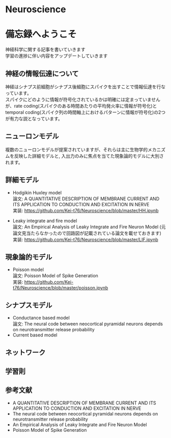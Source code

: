 # Neuroscience

# 備忘録へようこそ
神経科学に関する記事を書いていきます
<br> 学習の進捗に伴い内容をアップデートしていきます

## 神経の情報伝達について
神経はシナプス前細胞がシナプス後細胞にスパイクを出すことで情報伝達を行なっています。
<br> スパイクにどのように情報が符号化されているかは明確には定まっていませんが、rate coding(スパイクのある時間あたりの平均発火率に情報が符号化)とtemporal coding(スパイク列の時間軸上におけるパターンに情報が符号化)の2つが有力な説となっています。

## ニューロンモデル
複数のニューロンモデルが提案されていますが、それらは主に生物学的メカニズムを反映した詳細モデルと, 入出力のみに焦点を当てた現象論的モデルに大別されます。

## 詳細モデル
- Hodgikin Huxley model
<br> 論文: A QUANTITATIVE DESCRIPTION OF MEMBRANE CURRENT AND ITS APPLICATION TO CONDUCTION AND EXCITATION IN NERVE
<br> 実装: https://github.com/Kei-t76/Neuroscience/blob/master/HH.ipynb

- Leaky integrate and fire model
<br> 論文: An Empirical Analysis of Leaky Integrate and Fire Neuron Model (元論文見当たらなかったので回路図が記載されている論文を載せておきます)
<br> 実装: https://github.com/Kei-t76/Neuroscience/blob/master/LIF.ipynb

## 現象論的モデル
- Poisson model
<br> 論文: Poisson Model of Spike Generation 
<br> 実装: https://github.com/Kei-t76/Neuroscience/blob/master/poisson.ipynb



## シナプスモデル
- Conductance based model
<br> 論文: The neural code between neocortical pyramidal neurons depends on neurotransmitter release probability
- Current based model


## ネットワーク

## 学習則


## 参考文献

- A QUANTITATIVE DESCRIPTION OF MEMBRANE CURRENT AND ITS APPLICATION TO CONDUCTION AND EXCITATION IN NERVE
- The neural code between neocortical pyramidal neurons depends on neurotransmitter release probability
- An Empirical Analysis of Leaky Integrate and Fire Neuron Model
- Poisson Model of Spike Generation 


